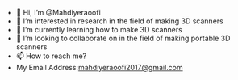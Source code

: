 - 👋 Hi, I’m @Mahdiyeraoofi
- 👀 I’m interested in research in the field of making 3D scanners
- 🌱 I’m currently learning how to make 3D scanners
- 💞️ I’m looking to collaborate on in the field of making portable 3D scanners
- 📫 How to reach me?
- My Email Address:mahdiyeraoofi2017@gmail.com
